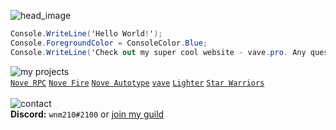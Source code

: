 ![head_image](https://wnm210.github.io/wnm210/wnm210.png)<br />
```cs
Console.WriteLine('Hello World!');
Console.ForegroundColor = ConsoleColor.Blue;
Console.WriteLine('Check out my super cool website - vave.pro. Any questions? DM me on Discord');
```

![my projects](https://wnm210.github.io/wnm210/my_projects.svg)<br />
[`Nove RPC`](https://nove.team/apps/rpc)
[`Nove Fire`](https://nove.team/apps/fire)
[`Nove Autotype`](https://nove.team/apps/autotype)
[`vave`](https://vave.pro/)
[`Lighter`](https://light.party/)
[`Star Warriors`](https://github.com/wnm210)<br />
<br />
![contact](https://wnm210.github.io/wnm210/cont.svg)<br />
**Discord:** `wnm210#2100` or [join my guild](https://discord.gg/4KMSbpE)
